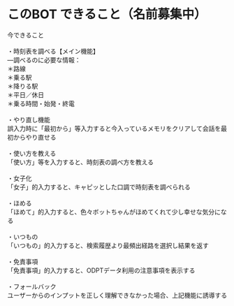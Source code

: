 # このBOT できること（名前募集中）

今できること\
\
・時刻表を調べる【メイン機能】\
	―調べるのに必要な情報：\
	＊路線\
	＊乗る駅\
	＊降りる駅\
	＊平日／休日\
	＊乗る時間・始発・終電\
\
・やり直し機能\
	誤入力時に「最初から」等入力すると今入っているメモリをクリアして会話を最初からやり直せる\
\
・使い方を教える\
	「使い方」等を入力すると、時刻表の調べ方を教える\
\
・女子化\
	「女子」的入力すると、キャピッとした口調で時刻表を調べられる\
\
・ほめる\
	「ほめて」的入力すると、色々ボットちゃんがほめてくれて少し幸せな気分になる\
\
・いつもの\
	「いつもの」的入力すると、検索履歴より最頻出経路を選択し結果を返す\
\
・免責事項\
	「免責事項」的入力すると、ODPTデータ利用の注意事項を表示する\
\
・フォールバック\
	ユーザーからのインプットを正しく理解できなかった場合、上記機能に誘導する
